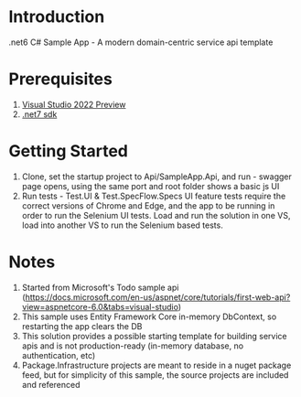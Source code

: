 # Introduction 
.net6 C# Sample App - A modern domain-centric service api template

# Prerequisites
1. [Visual Studio 2022 Preview](https://visualstudio.microsoft.com/vs/preview/)
2. [.net7 sdk](https://dotnet.microsoft.com/en-us/download/dotnet/7.0)

# Getting Started
1.	Clone, set the startup project to Api/SampleApp.Api, and run - swagger page opens, using the same port and root folder shows a basic js UI
2.	Run tests - Test.UI & Test.SpecFlow.Specs UI feature tests require the correct versions of Chrome and Edge, and the app to be running in order to run the Selenium UI tests. Load and run the solution in one VS, load into another VS to run the Selenium based tests. 

# Notes
1. Started from Microsoft's Todo sample api (https://docs.microsoft.com/en-us/aspnet/core/tutorials/first-web-api?view=aspnetcore-6.0&tabs=visual-studio)
2. This sample uses Entity Framework Core in-memory DbContext, so restarting the app clears the DB
3. This solution provides a possible starting template for building service apis and is not production-ready (in-memory database, no authentication, etc)
4. Package.Infrastructure projects are meant to reside in a nuget package feed, but for simplicity of this sample, the source projects are included and referenced
